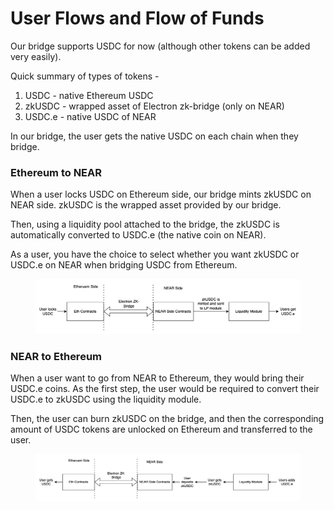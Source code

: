 # User Flows and Flow of Funds

Our bridge supports USDC for now (although other tokens can be added very easily).

Quick summary of types of tokens -&#x20;

1. USDC - native Ethereum USDC
2. zkUSDC - wrapped asset of Electron zk-bridge (only on NEAR)
3. USDC.e - native USDC of NEAR

In our bridge, the user gets the native USDC on each chain when they bridge.

### Ethereum to NEAR

When a user locks USDC on Ethereum side, our bridge mints zkUSDC on NEAR side. zkUSDC is the wrapped asset provided by our bridge.

Then, using a liquidity pool attached to the bridge, the zkUSDC is automatically converted to USDC.e (the native coin on NEAR).

As a user, you have the choice to select whether you want zkUSDC or USDC.e on NEAR when bridging USDC from Ethereum.

<figure><img src="../.gitbook/assets/image (16).png" alt=""><figcaption></figcaption></figure>

### NEAR to Ethereum

When a user want to go from NEAR to Ethereum, they would bring their USDC.e coins. As the first step, the user would be required to convert their USDC.e to zkUSDC using the liquidity module.

Then, the user can burn zkUSDC on the bridge, and then the corresponding amount of USDC tokens are unlocked on Ethereum and transferred to the user.

<figure><img src="../.gitbook/assets/image (14).png" alt=""><figcaption></figcaption></figure>

